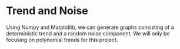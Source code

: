 # Trend and Noise

Using Numpy and Matplotlib, we can generate graphs consisting of a deterministic trend and a random noise component.
We will only be focusing on polynomial trends for this project. 

